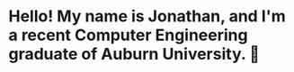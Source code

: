 # Hello! My name is Jonathan, and I'm a recent Computer Engineering graduate of Auburn University. 👋
<!--

Welcome to my GitHub! I'm currently a [Your Position or Field of Study, e.g., Software Developer, Data Scientist, etc.] working on a mix of academic and personal projects. Feel free to explore my repositories, check out my skills, and see what I'm currently learning.

## 🚀 About Me

- 🌱 I'm currently pursuing [Your Degree or Certification] at [Your University or Institution].
- 🔍 I’m constantly working on improving my skills and exploring new areas in [Core Technologies you're focused on].
- 💻 I’m passionate about [Specific Areas or Projects you're interested in, e.g., open-source, web development, machine learning, etc.].
- 📫 You can reach me on [LinkedIn](Your LinkedIn URL) or [Email](Your Email Address).

## 🛠️ Skills & Technologies

Here are the languages and tools I'm currently working with:

- **Languages**: [Python, JavaScript, etc.]
- **Frameworks**: [React, Django, Flask, etc.]
- **Tools**: [Git, Docker, etc.]
- **Other**: [Databases, APIs, DevOps Tools, etc.]

## 📝 Current Learning

I’m diving into these technologies at the moment:
- [Technology 1 (e.g., Java Spring Boot)](link)
- [Technology 2 (e.g., Kubernetes)](link)
- [Technology 3 (e.g., Machine Learning)](link)

## 🔧 Projects & Coursework

Here’s a quick look at some of my work:

### 📚 Academic Projects
These repositories feature work completed during my academic career and showcase foundational skills in [Software Development/Data Science/etc.].

- [Project Name 1](#) - A brief description of this project.
- [Project Name 2](#) - A brief description of this project.

### 🔨 Personal Projects
These are side projects where I experiment with new ideas, frameworks, and technologies.

- [Project Name 3](#) - A brief description of this project.
- [Project Name 4](#) - A brief description of this project.

> _Note: I’m always looking to improve these projects, so feel free to contribute or suggest improvements!_

## 🎯 What I’m Currently Working On

- Developing a project in [Technology/Area] to [Goal or Purpose].
- Exploring new concepts like [Concept you're interested in].

## 💬 Let's Connect!

I’m always open to discussing [topics you're passionate about or open to collaboration]. Feel free to reach out to me through:

- [LinkedIn](Your LinkedIn URL)
- [Twitter](Your Twitter URL)
- [Email](Your Email Address)

---

### 📊 GitHub Stats

<a href="https://github.com/anuraghazra/github-readme-stats">
  <img src="https://github-readme-stats.vercel.app/api?username=YourGitHubUsername&hide=issues&count_private=true&show_icons=true&theme=transparent&include_all_commits=true&custom_title=Your%20GitHub%20Stats" height="175" />
</a>
<a href="https://github.com/anuraghazra/github-readme-stats">
  <img src="https://github-readme-stats.vercel.app/api/top-langs/?username=YourGitHubUsername&theme=transparent&size_weight=0.5&count_weight=0.5&langs_count=10&hide=makefile,c&layout=compact" height="175" />
</a>

---

_Last Updated: [Date]_
-->

<!--
**jbleviner/jbleviner** is a ✨ _special_ ✨ repository because its `README.md` (this file) appears on your GitHub profile.

Here are some ideas to get you started:

- 🔭 I’m currently working on ...
- 🌱 I’m currently learning ...
- 👯 I’m looking to collaborate on ...
- 🤔 I’m looking for help with ...
- 💬 Ask me about ...
- 📫 How to reach me: ...
- 😄 Pronouns: ...
- ⚡ Fun fact: ...
-->
